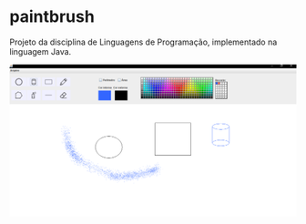 # paintbrush
Projeto da disciplina de Linguagens de Programação, implementado na linguagem Java.

![](/paint.png?raw=true "Execução do algoritmo")
